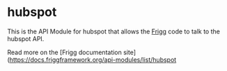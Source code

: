 # hubspot

This is the API Module for hubspot that allows the [Frigg](https://friggframework.org) code to talk to the hubspot API.

Read more on the [Frigg documentation site](https://docs.friggframework.org/api-modules/list/hubspot